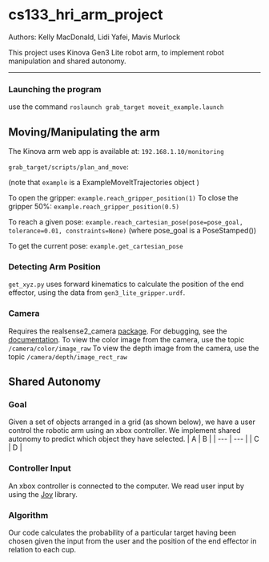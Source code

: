 # cs133_hri_arm_project
Authors: Kelly MacDonald, Lidi Yafei, Mavis Murlock

This project uses Kinova Gen3 Lite robot arm, to implement robot manipulation and shared autonomy.

-----
### Launching the program
use the command `roslaunch grab_target moveit_example.launch`

## Moving/Manipulating the arm
The Kinova arm web app is available at: `192.168.1.10/monitoring` 

`grab_target/scripts/plan_and_move`:

  (note that `example` is a ExampleMoveItTrajectories object )

  To open the gripper: `example.reach_gripper_position(1)`
  To close the gripper 50%: `example.reach_gripper_position(0.5)`

  To reach a given pose: `example.reach_cartesian_pose(pose=pose_goal, tolerance=0.01, constraints=None)`
  (where pose_goal is a PoseStamped())

  To get the current pose: `example.get_cartesian_pose`
  
### Detecting Arm Position
`get_xyz.py` uses forward kinematics to calculate the position of the end effector, using the data from `gen3_lite_gripper.urdf`.
  
 ### Camera
 Requires the realsense2_camera [package](https://github.com/IntelRealSense/realsense-ros#installation-instructions). For debugging, see the [documentation](https://github.com/IntelRealSense/librealsense/blob/master/doc/distribution_linux.md#installing-the-packages).
 To view the color image from the camera, use the topic `/camera/color/image_raw`
 To view the depth image from the camera, use the topic `/camera/depth/image_rect_raw`
 
 ## Shared Autonomy
 ### Goal
 Given a set of objects arranged in a grid (as shown below), we have a user control the robotic arm using an xbox controller. We implement shared autonomy to predict which object they have selected.
| A | B |
| --- | --- |
| C | D |
 
 ### Controller Input
 An xbox controller is connected to the computer. We read user input by using the [Joy](http://library.isr.ist.utl.pt/docs/roswiki/joy(2f)Tutorials(2f)ConfiguringALinuxJoystick.html) library. 
 
 ### Algorithm
 Our code calculates the probability of a particular target having been chosen given the input from the user and the position of the end effector in relation to each cup. 
